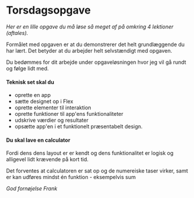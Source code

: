 # Torsdagsopgave

*Her er en lille opgave du må løse så meget af på omkring 4 lektioner (aftales).*

Formålet med opgaven er at du demonstrerer det helt grundlæggende du har lært.
Det betyder at du arbejder helt selvstændigt med opgaven.

Du bedømmes for dit arbejde under opgaveløsningen hvor jeg vil gå rundt og følge lidt med.

#### Teknisk set skal du 
- oprette en app
- sætte designet op i Flex
- oprette elementer til interaktion
- oprette funktioner til app'ens funktionaliteter
- udskrive værdier og resultater
- opsætte app'en i et funktionelt præsentabelt design.

#### Du skal lave en calculator
Fordi dens dens layout er er kendt og dens funktionalitet er logisk og alligevel lidt krævende på kort tid.

Det forventes at calculatoren er sat op og de numereiske taser virker, samt er kan udføres mindst én funktion - eksempelvis sum


*God fornøjelse*
*Frank*
